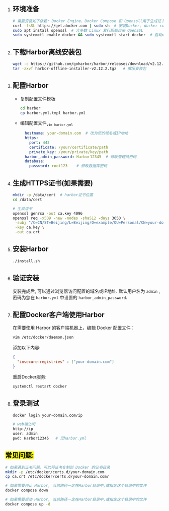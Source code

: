 1. ## 环境准备
    ```bash
    # 需要安装如下依赖: Docker Engine、Docker Compose 和 Openssl(用于生成证书)
    curl -fsSL https://get.docker.com | sudo sh  # 安装Docker, docker compose已经内置于docker engine中,因此不需额外安装
    sudo apt install openssl  # 大多数 Linux 发行版都自带 OpenSSL
    sudo systemctl enable docker && sudo systemctl start docker  # 启动docker服务并设置开机自启
    ```
2. ## 下载Harbor离线安装包
    ```bash
    wget -c https://github.com/goharbor/harbor/releases/download/v2.12.2/harbor-offline-installer-v2.12.2.tgz  # 可自行选择版本
    tar -zxvf harbor-offline-installer-v2.12.2.tgz   # 解压安装包
    ```
3. ## 配置Harbor
    - 复制配置文件模板
      ```bash
      cd harbor
      cp harbor.yml.tmpl harbor.yml
      ```
    - 编辑配置文件<sub>`vim harbor.yml`</sub>
      ```yaml
        hostname: your-domain.com  # 改为您的域名或IP地址
        https:
          port: 443
          certificate: /your/certificate/path
          private_key: /your/private/key/path
        harbor_admin_password: Harbor12345  # 修改管理员密码
        database:
          password: root123    # 修改数据库密码
      ```
4. ## 生成HTTPS证书(如果需要)
    ```bash
    mkdir -p /data/cert  # harbor证书位置
    cd /data/cert
    
    # 生成证书
    openssl genrsa -out ca.key 4096
    openssl req -x509 -new -nodes -sha512 -days 3650 \
     -subj "/C=CN/ST=Beijing/L=Beijing/O=example/OU=Personal/CN=your-domain.com" \
     -key ca.key \
     -out ca.crt
    ```
5. ## 安装Harbor
    ```bash
    ./install.sh
    ```
6. ## 验证安装
    安装完成后, 可以通过浏览器访问配置的域名或IP地址. 默认用户名为 `admin` , 密码为您在 `harbor.yml` 中设置的 `harbor_admin_password`.
7. ## 配置Docker客户端使用Harbor
    在需要使用 Harbor 的客户端机器上，编辑 Docker 配置文件：
    ```bash
    vim /etc/docker/daemon.json
    ```
    添加以下内容:
    ```json
    {
      "insecure-registries" : ["your-domain.com"]
    }
    ```
    重启Docker服务:
    ```bash
    systemctl restart docker
    ```
8. ## 登录测试
    ```bash
    docker login your-domain.com/ip

    # web端访问
    http://ip
    user: admin
    pwd: Harbor12345   # 见harbor.yml
    ```
    
## <mark>常见问题:</mark>
```bash
# 如果遇到证书问题，可以将证书复制到 Docker 的证书目录
mkdir -p /etc/docker/certs.d/your-domain.com
cp ca.crt /etc/docker/certs.d/your-domain.com/

# 如果需要停止 Harbor, 当前路径一定在Harbor目录中,或指定这个目录中的文件
docker compose down

# 如果需要启动 Harbor, 当前路径一定在Harbor目录中,或指定这个目录中的文件
docker compose up -d
```
